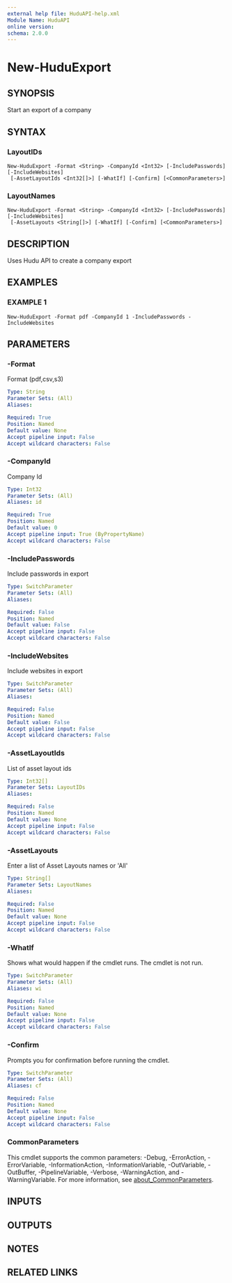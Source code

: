 ```yaml
---
external help file: HuduAPI-help.xml
Module Name: HuduAPI
online version:
schema: 2.0.0
---
```


# New-HuduExport

## SYNOPSIS
Start an export of a company

## SYNTAX

### LayoutIDs
```
New-HuduExport -Format <String> -CompanyId <Int32> [-IncludePasswords] [-IncludeWebsites]
 [-AssetLayoutIds <Int32[]>] [-WhatIf] [-Confirm] [<CommonParameters>]
```

### LayoutNames
```
New-HuduExport -Format <String> -CompanyId <Int32> [-IncludePasswords] [-IncludeWebsites]
 [-AssetLayouts <String[]>] [-WhatIf] [-Confirm] [<CommonParameters>]
```

## DESCRIPTION
Uses Hudu API to create a company export

## EXAMPLES

### EXAMPLE 1
```
New-HuduExport -Format pdf -CompanyId 1 -IncludePasswords -IncludeWebsites
```

## PARAMETERS

### -Format
Format (pdf,csv,s3)

```yaml
Type: String
Parameter Sets: (All)
Aliases:

Required: True
Position: Named
Default value: None
Accept pipeline input: False
Accept wildcard characters: False
```

### -CompanyId
Company Id

```yaml
Type: Int32
Parameter Sets: (All)
Aliases: id

Required: True
Position: Named
Default value: 0
Accept pipeline input: True (ByPropertyName)
Accept wildcard characters: False
```

### -IncludePasswords
Include passwords in export

```yaml
Type: SwitchParameter
Parameter Sets: (All)
Aliases:

Required: False
Position: Named
Default value: False
Accept pipeline input: False
Accept wildcard characters: False
```

### -IncludeWebsites
Include websites in export

```yaml
Type: SwitchParameter
Parameter Sets: (All)
Aliases:

Required: False
Position: Named
Default value: False
Accept pipeline input: False
Accept wildcard characters: False
```

### -AssetLayoutIds
List of asset layout ids

```yaml
Type: Int32[]
Parameter Sets: LayoutIDs
Aliases:

Required: False
Position: Named
Default value: None
Accept pipeline input: False
Accept wildcard characters: False
```

### -AssetLayouts
Enter a list of Asset Layouts names or 'All'

```yaml
Type: String[]
Parameter Sets: LayoutNames
Aliases:

Required: False
Position: Named
Default value: None
Accept pipeline input: False
Accept wildcard characters: False
```

### -WhatIf
Shows what would happen if the cmdlet runs.
The cmdlet is not run.

```yaml
Type: SwitchParameter
Parameter Sets: (All)
Aliases: wi

Required: False
Position: Named
Default value: None
Accept pipeline input: False
Accept wildcard characters: False
```

### -Confirm
Prompts you for confirmation before running the cmdlet.

```yaml
Type: SwitchParameter
Parameter Sets: (All)
Aliases: cf

Required: False
Position: Named
Default value: None
Accept pipeline input: False
Accept wildcard characters: False
```

### CommonParameters
This cmdlet supports the common parameters: -Debug, -ErrorAction, -ErrorVariable, -InformationAction, -InformationVariable, -OutVariable, -OutBuffer, -PipelineVariable, -Verbose, -WarningAction, and -WarningVariable. For more information, see [about_CommonParameters](http://go.microsoft.com/fwlink/?LinkID=113216).

## INPUTS

## OUTPUTS

## NOTES

## RELATED LINKS
